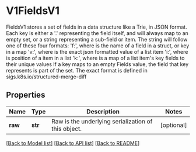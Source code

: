 # V1FieldsV1

FieldsV1 stores a set of fields in a data structure like a Trie, in JSON format.  Each key is either a '.' representing the field itself, and will always map to an empty set, or a string representing a sub-field or item. The string will follow one of these four formats: 'f:<name>', where <name> is the name of a field in a struct, or key in a map 'v:<value>', where <value> is the exact json formatted value of a list item 'i:<index>', where <index> is position of a item in a list 'k:<keys>', where <keys> is a map of  a list item's key fields to their unique values If a key maps to an empty Fields value, the field that key represents is part of the set.  The exact format is defined in sigs.k8s.io/structured-merge-diff
## Properties
Name | Type | Description | Notes
------------ | ------------- | ------------- | -------------
**raw** | **str** | Raw is the underlying serialization of this object. | [optional] 

[[Back to Model list]](../README.md#documentation-for-models) [[Back to API list]](../README.md#documentation-for-api-endpoints) [[Back to README]](../README.md)


